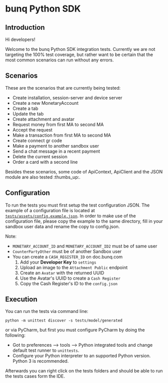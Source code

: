 # bunq Python SDK

## Introduction
Hi developers!


Welcome to the bunq Python SDK integration tests. Currently we are not
targeting the 100% test coverage, but rather want to be certain that the most
common scenarios can run without any errors.


## Scenarios 

These are the scenarios that are currently being tested:
* Create installation, session-server and device server
* Create a new MonetaryAccount
* Create a tab
* Update the tab
* Create attachment and avatar
* Request money from first MA to second MA
* Accept the request
* Make a transaction from first MA to second MA
* Create connect gr code
* Make a payment to another sandbox user
* Send a chat message in a recent payment
* Delete the current session
* Order a card with a second line

Besides these scenarios, some code of ApiContext, ApiClient and the JSON module 
are also tested :thumbs_up:.

## Configuration

To run the tests you must first setup the test configuration JSON. The example
of a configuration file is located at [`tests/assets/config.example.json`](./assets/config.example.json).
In order to make use of the configuration file, please copy the example to the
same directory, fill in your sandbox user data and rename the copy to config.json.

Note:
* `MONETARY_ACCOUNT_ID` and `MONETARY_ACCOUNT_ID2` must be of same user
* `CounterPartyOther` must be of another Sandbox user
* You can create a `CASH_REGISTER_ID` on doc.bunq.com
    1. Add your **Developer Key** to `settings`
    2. Upload an image to the `Attachment Public` endpoint
    3. Create an `Avatar` with the returned UUID
    4. Use the Avatar's UUID to create a `Cash Register`
    5. Copy the Cash Register's ID to the `config.json`

## Execution

You can run the tests via command line: 

```
python -m unittest discover -s tests/model/generated
```  

or via PyCharm, but first you must configure PyCharm by doing the following:
* Got to preferences --> tools --> Python integrated tools and change default
test runner to `unittests`.
* Configure your Python interpreter to an supported Python version. Python 3 is
recommended.

Afterwards you can right click on the tests folders and should be able to run
the tests cases form the IDE.
